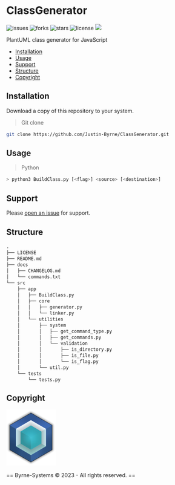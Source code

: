 # ClassGenerator

![issues](https://img.shields.io/github/issues/Justin-Byrne/ClassGenerator)
![forks](https://img.shields.io/github/forks/Justin-Byrne/ClassGenerator)
![stars](https://img.shields.io/github/stars/Justin-Byrne/ClassGenerator)
![license](https://img.shields.io/github/license/Justin-Byrne/ClassGenerator)
<img src="https://img.shields.io/badge/Python-3.11.2-blue" />
 
PlantUML class generator for JavaScript

- [Installation](#installation)
- [Usage](#usage)
- [Support](#support)
- [Structure](#structure)
- [Copyright](#copyright)

## Installation

Download a copy of this repository to your system.

> Git clone

```sh
git clone https://github.com/Justin-Byrne/ClassGenerator.git
```

## Usage

> Python

```sh
> python3 BuildClass.py [<flag>] <source> [<destination>]
```

## Support

Please [open an issue](https://github.com/Justin-Byrne/ClassGenerator/issues/new) for support.


## Structure

```
.
├── LICENSE
├── README.md
├── docs
│   ├── CHANGELOG.md
│   └── commands.txt
└── src
    ├── app
    │   ├── BuildClass.py
    │   ├── core
    │   │   ├── generator.py
    │   │   └── linker.py
    │   └── utilities
    │       ├── system
    │       │   ├── get_command_type.py
    │       │   ├── get_commands.py
    │       │   └── validation
    │       │       ├── is_directory.py
    │       │       ├── is_file.py
    │       │       └── is_flag.py
    │       └── util.py
    └── tests
        └── tests.py
```

## Copyright

![Byrne-Systems](https://github.com/Justin-Byrne/ClassGenerator/blob/main/images/cube_sm.png)

== Byrne-Systems © 2023 - All rights reserved. ==
